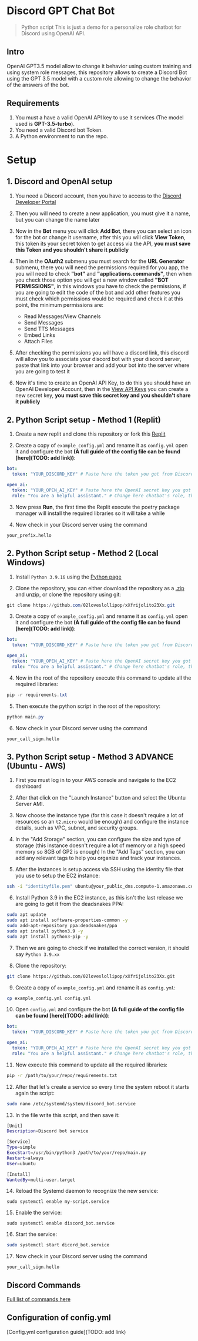 # Discord GPT Chat Bot

> Python script This is just a demo for a personalize role chatbot for Discord using OpenAI API.

## Intro
OpenAI GPT3.5 model allow to change it behavior using custom training and using system role messages, this repository allows to create a Discord Bot using the GPT 3.5 model with a custom role allowing to change the behavior of the answers of the bot.

## Requirements

1. You must a have a valid OpenAI API key to use it services (The model used is **GPT-3.5-turbo**).
2. You need a valid Discord bot Token.
3. A Python environment to run the repo.

# Setup

## 1. Discord and OpenAI setup

1. You need a Discord account, then you have to access to the [Discord Developer Portal](https://discord.com/developers/applications)

2. Then you will need to create a new application, you must give it a name, but you can change the name later

3. Now in the **Bot** menu you will click **Add Bot**, there you can select an icon for the bot or change it username, after this you will click **View Token**, this token its your secret token to get access via the API, **you must save this Token and you shouldn't share it publicly**

4. Then in the **OAuth2** submenu you must search for the **URL Generator** submenu, there you will need the permissions required for you app, the you will need to check **"bot"** and **"applications.commands"**, then when you check those option you will get a new window called **"BOT PERMISSIONS"**, in this windows you have to check the permissions, if you are going to edit the code of the bot and add other features you must check which permissions would be required and check it at this point, the minimum permissions are:
    - Read Messages/View Channels
    - Send Messages
    - Send TTS Messages
    - Embed Links
    - Attach Files

5. After checking the permissions you will have a discord link, this discord will allow you to associate your discord bot with your discord server, paste that link into your browser and add your bot into the server where you are going to test it

6. Now it's time to create an OpenAI API Key, to do this you should have an OpenAI Developer Account, then in the [View API Keys](https://platform.openai.com/account/api-keys) you can create a new secret key, **you must save this secret key and you shouldn't share it publicly**

## 2. Python Script setup - Method 1 (Replit)

1. Create a new replit and clone this repository or fork this [Replit](https://replit.com/@02loveslollipop/Frijolito23)

2. Create a copy of ``example_config.yml`` and rename it as ``config.yml`` open it and configure the bot **(A full guide of the config file can be found [here](TODO: add link))**:

```yaml
bot:
  token: "YOUR_DISCORD_KEY" # Paste here the token you got from Discord Developer Portal

open_ai:
  token: "YOUR_OPEN_AI_KEY" # Paste here the OpenAI secret key you got from OpenAI platform
  role: "You are a helpful assistant." # Change here chatbot's role, this will change it's behavior answering questions
```

3. Now press **Run**, the first time the Replit execute the  poetry package manager will install the required libraries so it will take a while

4. Now check in your Discord server using the command

```discord
your_prefix.hello
```

## 2. Python Script setup - Method 2 (Local Windows)
1. Install ``Python 3.9.16`` using the [Python page](https://www.python.org/downloads/release/python-3916/)

2. Clone the repository, you can either download the repository as a [.zip](https://github.com/02loveslollipop/xXfrijolito23Xx/archive/refs/heads/main.zip) and unzip, or clone the repository using git:
```powershell
git clone https://github.com/02loveslollipop/xXfrijolito23Xx.git
```

3. Create a copy of ``example_config.yml`` and rename it as ``config.yml`` open it and configure the bot **(A full guide of the config file can be found [here](TODO: add link))**:

```yaml
bot:
  token: "YOUR_DISCORD_KEY" # Paste here the token you got from Discord Developer Portal

open_ai:
  token: "YOUR_OPEN_AI_KEY" # Paste here the OpenAI secret key you got from OpenAI platform
  role: "You are a helpful assistant." # Change here chatbot's role, this will change it's behavior answering questions
```

4. Now in the root of the repository execute this command to update all the required libraries:

```powershell
pip -r requirements.txt
```

5. Then execute the python script in the root of the repository:

```powershell
python main.py
```

6. Now check in your Discord server using the command

```discord
your_call_sign.hello
```

## 3. Python Script setup - Method 3 **ADVANCE** (Ubuntu - AWS)

1. First you must log in to your AWS console and navigate to the EC2 dashboard

2. After that click on the "Launch Instance" button and select the Ubuntu Server AMI.

3. Now choose the instance type (for this case it doesn't require a lot of resources so an ``t2.micro`` would be enough) and configure the instance details, such as VPC, subnet, and security groups.

4. In the "Add Storage" section, you can configure the size and type of storage (this instance doesn't require a lot of memory or a high speed memory so 8GB of GP2 is enough)
In the "Add Tags" section, you can add any relevant tags to help you organize and track your instances.

5. After the instances is setup access via SSH using the identity file that you use to setup the EC2 instance:

```bash
ssh -i "identityfile.pem" ubuntu@your_public_dns.compute-1.amazonaws.com
```

6. Install Python 3.9 in the EC2 instance, as this isn't the last release we are going to get it from the deadsnakes PPA:
```bash
sudo apt update
sudo apt install software-properties-common -y
sudo add-apt-repository ppa:deadsnakes/ppa 
sudo apt install python3.9 -y
sudo apt install python3-pip -y
```
7. Then we are going to check if we installed the correct version, it should say ``Python 3.9.xx``

8. Clone the repository:

```bash
git clone https://github.com/02loveslollipop/xXfrijolito23Xx.git
```

9. Create a copy of ``example_config.yml`` and rename it as ``config.yml``:

```bash
cp example_config.yml config.yml
```

10. Open ``config.yml`` and configure the bot **(A full guide of the config file can be found [here](TODO: add link))**:

```yaml
bot:
  token: "YOUR_DISCORD_KEY" # Paste here the token you got from Discord Developer Portal

open_ai:
  token: "YOUR_OPEN_AI_KEY" # Paste here the OpenAI secret key you got from OpenAI platform
  role: "You are a helpful assistant." # Change here chatbot's role, this will change it's behavior answering questions
```

11. Now execute this command to update all the required libraries:

```bash
pip -r /path/to/your/repo/requirements.txt
```

12. After that let's create a service so every time the system reboot it starts again the script:

```bash
sudo nano /etc/systemd/system/discord_bot.service
```

13. In the file write this script, and then save it:

```bash
[Unit]
Description=Discord bot service

[Service]
Type=simple
ExecStart=/usr/bin/python3 /path/to/your/repo/main.py
Restart=always
User=ubuntu

[Install]
WantedBy=multi-user.target
```

14. Reload the Systemd daemon to recognize the new service:

```console
sudo systemctl enable my-script.service
```

15. Enable the service:

```console
sudo systemctl enable discord_bot.service
```

16. Start the service:

```bash
sudo systemctl start dicord_bot.service
```

17. Now check in your Discord server using the command

```discord
your_call_sign.hello
```

## Discord Commands
[Full list of commands here](https://github.com/02loveslollipop/DiscordGPTChatBot/wiki/Discord-commands)

## Configuration of config.yml
[Config.yml configuration guide](TODO: add link)
